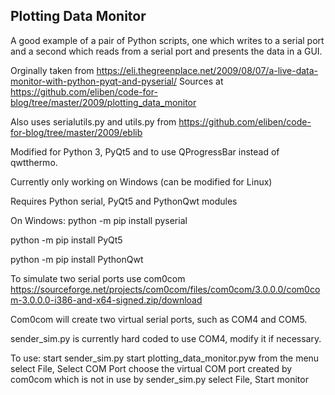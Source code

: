 ## Plotting Data Monitor

A good example of a pair of Python scripts, one which writes to a serial port and a second which reads from a serial port and presents the data in a GUI.

Orginally taken from
 https://eli.thegreenplace.net/2009/08/07/a-live-data-monitor-with-python-pyqt-and-pyserial/
Sources at
 https://github.com/eliben/code-for-blog/tree/master/2009/plotting_data_monitor

Also uses serialutils.py and utils.py from
 https://github.com/eliben/code-for-blog/tree/master/2009/eblib



Modified for Python 3, PyQt5 and to use QProgressBar instead of qwtthermo.

Currently only working on Windows (can be modified for Linux)

Requires Python serial, PyQt5 and PythonQwt modules

On Windows:
 python -m pip install pyserial

 python -m pip install PyQt5

 python -m pip install PythonQwt



To simulate two serial ports use com0com
https://sourceforge.net/projects/com0com/files/com0com/3.0.0.0/com0com-3.0.0.0-i386-and-x64-signed.zip/download

Com0com will create two virtual serial ports, such as COM4 and COM5.

sender_sim.py is currently hard coded to use COM4, modify it if necessary.

To use:
 start sender_sim.py
 start plotting_data_monitor.pyw
 from the menu select File, Select COM Port
 choose the virtual COM port created by com0com which is not in use by sender_sim.py
 select File, Start monitor


